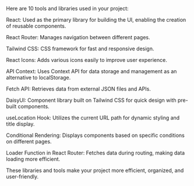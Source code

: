 
Here are 10 tools and libraries used in your project:

React: Used as the primary library for building the UI, enabling the creation of reusable components.

React Router: Manages navigation between different pages.

Tailwind CSS: CSS framework for fast and responsive design.

React Icons: Adds various icons easily to improve user experience.

API Context: Uses Context API for data storage and management as an alternative to localStorage.

Fetch API: Retrieves data from external JSON files and APIs.

DaisyUI: Component library built on Tailwind CSS for quick design with pre-built components.

useLocation Hook: Utilizes the current URL path for dynamic styling and title display.

Conditional Rendering: Displays components based on specific conditions on different pages.

Loader Function in React Router: Fetches data during routing, making data loading more efficient.

These libraries and tools make your project more efficient, organized, and user-friendly.